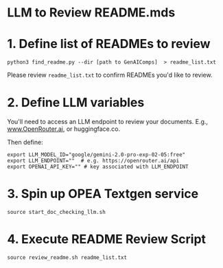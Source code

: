 # LLM to Review README.mds


# 1. Define list of READMEs to review

```
python3 find_readme.py --dir [path to GenAIComps]  > readme_list.txt
```

Please review `readme_list.txt` to confirm READMEs you'd like to review.

# 2. Define LLM variables


You'll need to access an LLM endpoint to review your documents.  E.g., www.OpenRouter.ai, or huggingface.co.

Then define:

```
export LLM_MODEL_ID="google/gemini-2.0-pro-exp-02-05:free"
export LLM_ENDPOINT=""  # e.g. https://openrouter.ai/api 
export OPENAI_API_KEY="" # key associated with LLM_ENDPOINT
```

# 3. Spin up OPEA Textgen service

```
source start_doc_checking_llm.sh
```

# 4. Execute README Review Script

```
source review_readme.sh readme_list.txt
```